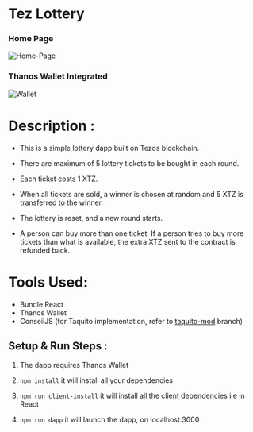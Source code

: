 # Tez Lottery

### Home Page

![Home-Page](https://i.ibb.co/HdyvQzp/home.png)

### Thanos Wallet Integrated

![Wallet](https://i.ibb.co/4TpdYFz/buy.png)

# Description :

- This is a simple lottery dapp built on Tezos blockchain.

- There are maximum of 5 lottery tickets to be bought in each round.

- Each ticket costs 1 XTZ.

- When all tickets are sold, a winner is chosen at random and 5 XTZ is transferred to the winner. 

- The lottery is reset, and a new round starts. 

- A person can buy more than one ticket. If a person tries to buy more tickets than what is available, the extra XTZ sent to the
contract is refunded back.

# Tools Used:

- Bundle React
- Thanos Wallet
- ConseilJS (for Taquito implementation, refer to [taquito-mod](https://github.com/AnshuJalan/tezos-lottery/tree/taquito-mod) branch)

## Setup & Run Steps :

1. The dapp requires Thanos Wallet

2. `npm install` it will install all your dependencies

3. `npm run client-install` it will install all the client dependencies i.e in React

4. `npm run dapp` it will launch the dapp, on localhost:3000
